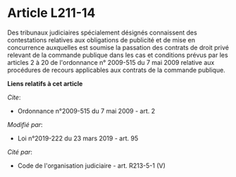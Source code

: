 # Article L211-14

Des tribunaux  judiciaires spécialement désignés connaissent des contestations relatives aux obligations de publicité et de
mise en concurrence auxquelles est soumise la passation des contrats de droit privé relevant de la commande publique dans les
cas et conditions prévus par les articles 2 à 20 de l'ordonnance n° 2009-515 du 7 mai 2009 relative aux procédures de recours
applicables aux contrats de la commande publique.

**Liens relatifs à cet article**

_Cite_:

  - Ordonnance n°2009-515 du 7 mai 2009 - art. 2

_Modifié par_:

  - Loi n°2019-222 du 23 mars 2019 - art. 95

_Cité par_:

  - Code de l'organisation judiciaire - art. R213-5-1 (V)

